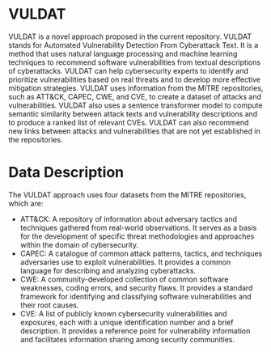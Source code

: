 # VULDAT
VULDAT is a novel approach proposed in the current repository. VULDAT stands for Automated Vulnerability Detection From Cyberattack Text. It is a method that uses natural language processing and machine learning techniques to recommend software vulnerabilities from textual descriptions of cyberattacks. VULDAT can help cybersecurity experts to identify and prioritize vulnerabilities based on real threats and to develop more effective mitigation strategies. VULDAT uses information from the MITRE repositories, such as ATT&CK, CAPEC, CWE, and CVE, to create a dataset of attacks and vulnerabilities. VULDAT also uses a sentence transformer model to compute semantic similarity between attack texts and vulnerability descriptions and to produce a ranked list of relevant CVEs. VULDAT can also recommend new links between attacks and vulnerabilities that are not yet established in the repositories.

# Data Description
The VULDAT approach uses four datasets from the MITRE repositories, which are:

- ATT&CK: A repository of information about adversary tactics and techniques gathered from real-world observations. It serves as a basis for the development of specific threat methodologies and approaches within the domain of cybersecurity.
- CAPEC: A catalogue of common attack patterns, tactics, and techniques adversaries use to exploit vulnerabilities. It provides a common language for describing and analyzing cyberattacks.
- CWE: A community-developed collection of common software weaknesses, coding errors, and security flaws. It provides a standard framework for identifying and classifying software vulnerabilities and their root causes.
- CVE: A list of publicly known cybersecurity vulnerabilities and exposures, each with a unique identification number and a brief description. It provides a reference point for vulnerability information and facilitates information sharing among security communities.






